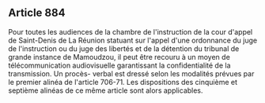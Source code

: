 Article 884
----
Pour toutes les audiences de la chambre de l'instruction de la cour d'appel de
Saint-Denis de La Réunion statuant sur l'appel d'une ordonnance du juge de
l'instruction ou du juge des libertés et de la détention du tribunal de grande
instance de Mamoudzou, il peut être recouru à un moyen de télécommunication
audiovisuelle garantissant la confidentialité de la transmission. Un procès-
verbal est dressé selon les modalités prévues par le premier alinéa de l'article
706-71. Les dispositions des cinquième et septième alinéas de ce même article
sont alors applicables.

